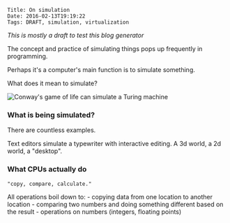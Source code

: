     Title: On simulation
    Date: 2016-02-13T19:19:22
    Tags: DRAFT, simulation, virtualization

*This is mostly a draft to test this blog generator*

The concept and practice of simulating things pops up frequently in programming.

Perhaps it's a computer's main function is to simulate something.

What does it mean to simulate?

![Conway's game of life can simulate a Turing machine](https://upload.wikimedia.org/wikipedia/commons/e/ec/Conways_game_of_life_breeder.png)


### What is being simulated?

There are countless examples.

Text editors simulate a typewriter with interactive editing.
A 3d world, a 2d world, a "desktop".

### What CPUs actually do
    "copy, compare, calculate."

All operations boil down to:
    - copying data from one location to another location
    - comparing two numbers and doing something different based on the result
    - operations on numbers (integers, floating points)


<!-- more -->
